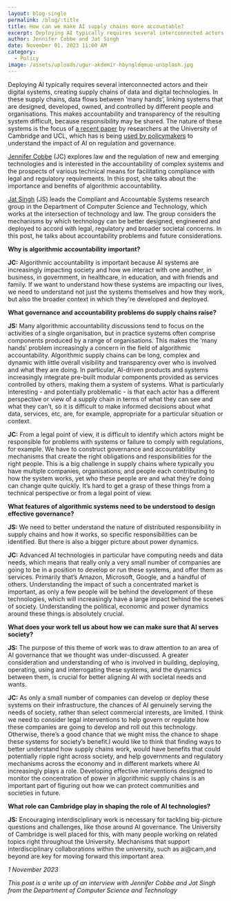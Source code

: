 ```yaml
---
layout: blog-single
permalink: /blog/:title
title: How can we make AI supply chains more accountable? 
excerpt: Deploying AI typically requires several interconnected actors and their digital systems, creating supply chains of data and digital technologies. The nature of these systems is the focus of recent work by Jat Singh and Jennifer Cobbe, which has is being used by policymakers to understand the impact of AI on regulation and governance.
author: Jennifer Cobbe and Jat Singh
date: November 01, 2023 11:00 AM
category:
  - Policy
image: /assets/uploads/ugur-akdemir-hbyngldqmuo-unsplash.jpg
---
```

Deploying AI typically requires several interconnected actors and their digital systems, creating supply chains of data and digital technologies. In these supply chains, data flows between ‘many hands’, linking systems that are designed, developed, owned, and controlled by different people and organisations. This makes accountability and transparency of the resulting system difficult, because responsibility may be shared. The nature of these systems is the focus of [a recent paper](https://papers.ssrn.com/sol3/papers.cfm?abstract_id=4430778) by researchers at the University of Cambridge and UCL, which has is being [used by policymakers](https://www.gov.uk/government/publications/ai-foundation-models-initial-report) to understand the impact of AI on regulation and governance.

[Jennifer Cobbe](https://www.queens.cam.ac.uk/dr-jennifer-cobbe) (JC) explores law and the regulation of new and emerging technologies and is interested in the accountability of complex systems and the prospects of various technical means for facilitating compliance with legal and regulatory requirements. In this post, she talks about the importance and benefits of algorithmic accountability.

[Jat Singh](https://www.cl.cam.ac.uk/~js573/) (JS) leads the Compliant and Accountable Systems research group in the Department of Computer Science and Technology, which works at the intersection of technology and law. The group considers the mechanisms by which technology can be better designed, engineered and deployed to accord with legal, regulatory and broader societal concerns. In this post, he talks about accountability problems and future considerations. 

**Why is algorithmic accountability important?**

**JC:** Algorithmic accountability is important because AI systems are increasingly impacting society and how we interact with one another, in business, in government, in healthcare, in education, and with friends and family. If we want to understand how these systems are impacting our lives, we need to understand not just the systems themselves and how they work, but also the broader context in which they're developed and deployed.

**What governance and accountability problems do supply chains raise?**

**JS:** Many algorithmic accountability discussions tend to focus on the activities of a single organisation, but in practice systems often comprise components produced by a range of organisations. This makes the ‘many hands’ problem increasingly a concern in the field of algorithmic accountability.   Algorithmic supply chains can be long, complex and dynamic with little overall visibility and transparency over who is involved and what they are doing. In particular, AI-driven products and systems increasingly integrate pre-built modular components provided as services controlled by others, making them a system of systems. What is particularly interesting - and potentially problematic - is that each actor has a different perspective or view of a supply chain in terms of what they can see and what they can’t, so it is difficult to make informed decisions about what data, services, etc, are, for example, appropriate for a particular situation or context.

**JC:** From a legal point of view, it is difficult to identify which actors might be responsible for problems with systems or failure to comply with regulations, for example. We have to construct governance and accountability mechanisms that create the right obligations and responsibilities for the right people. This is a big challenge in supply chains where typically you have multiple companies, organisations, and people each contributing to how the system works, yet who these people are and what they’re doing can change quite quickly. It’s hard to get a grasp of these things from a technical perspective or from a legal point of view.

**What features of algorithmic systems need to be understood to design effective governance?**

**JS:** We need to better understand the nature of distributed responsibility in supply chains and how it works, so specific responsibilities can be identified. But there is also a bigger picture about power dynamics.

**JC:** Advanced AI technologies in particular have computing needs and data needs, which means that really only a very small number of companies are going to be in a position to develop or run these systems, and offer them as services. Primarily that’s Amazon, Microsoft, Google, and a handful of others. Understanding the impact of such a concentrated market is important, as only a few people will be behind the development of these technologies, which will increasingly have a large impact behind the scenes of society.  Understanding the political, economic and power dynamics around these things is absolutely crucial.

**What does your work tell us about how we can make sure that AI serves society?**

**JS:** The purpose of this theme of work was to draw attention to an area of AI governance that we thought was under-discussed. A greater consideration and understanding of who is involved in building, deploying, operating, using and interrogating these systems, and the dynamics between them, is crucial for better aligning AI with societal needs and wants.   

**JC:** As only a small number of companies can develop or deploy these systems on their infrastructure, the chances of AI genuinely serving the needs of society, rather than select commercial interests, are limited. I think we need to consider legal interventions to help govern or regulate how these companies are going to develop and roll out this technology. Otherwise, there’s a good chance that we might miss the chance to shape these systems for society’s benefit.I would like to think that finding ways to better understand how supply chains work, would have benefits that could potentially ripple right across society, and help governments and regulatory mechanisms across the economy and in different markets where AI increasingly plays a role. Developing effective interventions designed to monitor the concentration of power in algorithmic supply chains is an important part of figuring out how we can protect communities and societies in future.

**What role can Cambridge play in shaping the role of AI technologies?**

**JS:** Encouraging interdisciplinary work is necessary for tackling big-picture questions and challenges, like those around AI governance. The University of Cambridge is well placed for this, with many people working on related topics right throughout the University. Mechanisms that support interdisciplinary collaborations within the university, such as ai@cam,and beyond are key for moving forward this important area.

*1 November 2023*

*This post is a write up of an interview with Jennifer Cobbe and Jat Singh from the Department of Computer Science and Technology*
